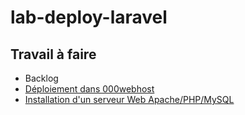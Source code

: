 # lab-deploy-laravel

## Travail à faire 

- Backlog
- [Déploiement dans 000webhost](deploy-000webhost.md)
- [Installation d'un serveur Web Apache/PHP/MySQL](deploy-apache.md)

